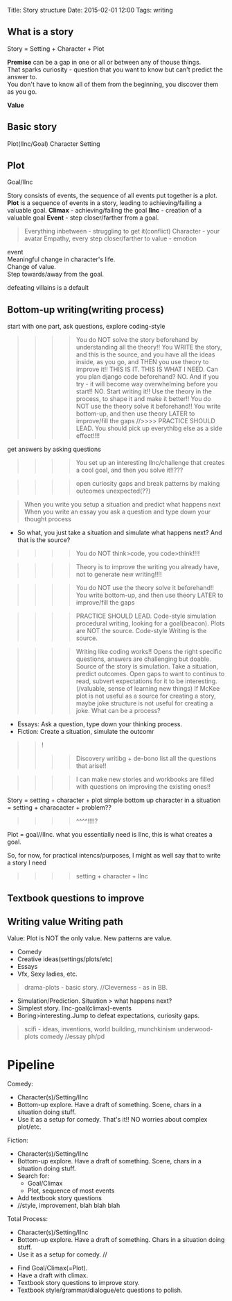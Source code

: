 Title: Story structure
Date: 2015-02-01 12:00
Tags: writing

## What is a story
Story = Setting + Character + Plot

**Premise** can be a gap in one or all or between any of thouse things.  
That sparks curiosity - question that you want to know but can't predict the answer to.  
You don't have to know all of them from the beginning, you discover them as you go.  

**Value**
## Basic story

Plot(IInc/Goal)
Character
Setting

## Plot
Goal/IInc

Story consists of events, the sequence of all events put together is a plot.  
**Plot** is a sequence of events in a story, leading to achieving/failing a valuable goal.
**Climax** - achieving/failing the goal
**IInc** - creation of a valuable goal
**Event** - step closer/farther from a goal.
> Everything inbetween - struggling to get it(conflict)
> Character - your avatar
> Empathy, every step closer/farther to value - emotion

event  
Meaningful change in character's life.  
Change of value.  
Step towards/away from the goal.  


defeating villains is a default
## Bottom-up writing(writing process)

start with one part, ask questions, explore
coding-style

>>>> You do NOT solve the story beforehand by understanding all the theory!!
>>>> You WRITE the story, and this is the source, and you have all the ideas inside, as you go, and THEN you use theory to improve it!!
THIS IS IT. THIS IS WHAT I NEED.
Can you plan django code beforehand? NO. And if you try - it will become way overwhelming before you start!! NO. Start writing it!! Use the theory in the process, to shape it and make it better!!
>>>> You do NOT use the theory solve it beforehand!! 
>>>> You write bottom-up, and then use theory LATER to improve/fill the gaps
//>>>> PRACTICE SHOULD LEAD. You should pick up everythibg else as a side effect!!!!

get answers by asking questions

>>>> You set up an interesting IInc/challenge that creates a cool goal, and then you solve it!!???

>>>> open curiosity gaps and break patterns by making outcomes unexpected(??)

> When you write you setup a situation and predict what happens next
> When you write an essay you ask a question and type down your thought process
- So what, you just take a situation and simulate what happens next? And that is the source?

>>>> You do NOT think>code, you code>think!!!!

>>>> Theory is to improve the writing you already have, not to generate new writing!!!!

>>>> You do NOT use the theory solve it beforehand!! 
>>>> You write bottom-up, and then use theory LATER to improve/fill the gaps

>>>> PRACTICE SHOULD LEAD.
>>>> Code-style simulation procedural writing, looking for a goal(beacon).
>>>> Plots are NOT the source. Code-style Writing is the source.

>>>> Writing like coding works!!
Opens the right specific questions, answers are challenging but doable.
>>>> Source of the story is simulation. Take a situation, predict outcomes. Open gaps to want to continus to read, subvert expectations for it to be interesting.(/valuable, sense of learning new things)
>>>> If McKee plot is not useful as a source for creating a story, maybe joke structure is not useful for creating a joke. What can be a process?
- Essays: Ask a question, type down your thinking process.
- Fiction: Create a situation, simulate the outcomr

>>!
>>>> Discovery writibg + de-bono list all the questions that arise!!

>>>> I can make new stories and workbooks are filled with questions on improving the existing ones!!



Story = setting + character + plot
simple bottom up character in a situation = setting + characacter + problem??
>>>>^^^^!!!!?

Plot = goal//IInc.
what you essentially need is IInc, this is what creates a goal.

So, for now, for practical intencs/purposes,
I might as well say
that to write a story I need
>>>> setting + character + IInc



## Textbook questions to improve


## Writing value Writing path
Value:
Plot is NOT the only value.
New patterns are value.
- Comedy
- Creative ideas(settings/plots/etc)
- Essays
- Vfx, Sexy ladies, etc.

> drama-plots - basic story. //Cleverness - as in BB.
- Simulation/Prediction. Situation > what happens next?
- Simplest story. IInc-goal(climax)-events
- Boring>interesting.Jump to defeat expectations, curiosity gaps.
> scifi - ideas, inventions, world building, munchkinism
> underwood-plots
> comedy
//essay ph/pd

# Pipeline

Comedy:
- Character(s)/Setting/IInc
- Bottom-up explore. Have a draft of something. Scene, chars in a situation doing stuff.
- Use it as a setup for comedy.
That's it!!
NO worries about complex plot/etc.

Fiction:
- Character(s)/Setting/IInc
- Bottom-up explore. Have a draft of something. Scene, chars in a situation doing stuff.
- Search for:
    - Goal/Climax
    - Plot, sequence of most events
- Add textbook story questions
- //style, improvement, blah blah blah

Total Process:
- Character(s)/Setting/IInc
- Bottom-up explore. Have a draft of something. Chars in a situation doing stuff.
- Use it as a setup for comedy.
//  
+ Find Goal/Climax(=Plot).
+ Have a draft with climax.
+ Textbook story questions to improve story.
+ Textbook style/grammar/dialogue/etc questions to polish.



